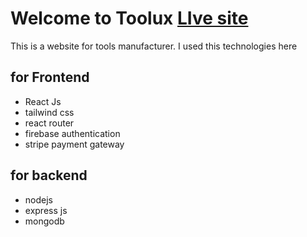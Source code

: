 # Welcome to Toolux [LIve site](https://hilly-view.web.app/ "LIve site")
This is a website for tools manufacturer. I used this technologies here 
## for  Frontend
- React Js 
- tailwind css
- react router 
- firebase authentication
- stripe payment gateway

## for backend
- nodejs 
- express js 
- mongodb